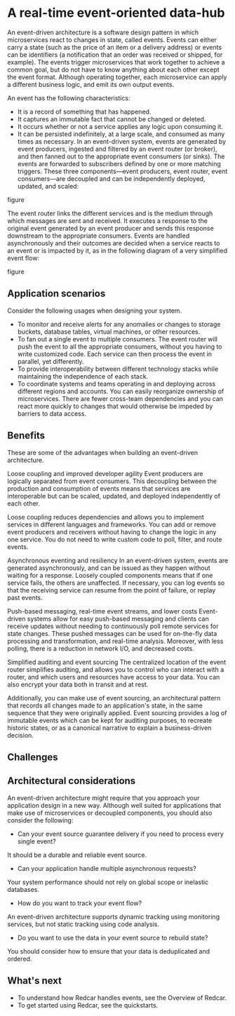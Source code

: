 # A real-time event-oriented data-hub

An event-driven architecture is a software design pattern in which microservices react to changes in state, called events. Events can either carry a state (such as the price of an item or a delivery address) or events can be identifiers (a notification that an order was received or shipped, for example). The events trigger microservices that work together to achieve a common goal, but do not have to know anything about each other except the event format. Although operating together, each microservice can apply a different business logic, and emit its own output events.

An event has the following characteristics:

* It is a record of something that has happened.
* It captures an immutable fact that cannot be changed or deleted.
* It occurs whether or not a service applies any logic upon consuming it.
* It can be persisted indefinitely, at a large scale, and consumed as many times as necessary.
In an event-driven system, events are generated by event producers, ingested and filtered by an event router (or broker), and then fanned out to the appropriate event consumers (or sinks). The events are forwarded to subscribers defined by one or more matching triggers. These three components—event producers, event router, event consumers—are decoupled and can be independently deployed, updated, and scaled:

figure

The event router links the different services and is the medium through which messages are sent and received. It executes a response to the original event generated by an event producer and sends this response downstream to the appropriate consumers. Events are handled asynchronously and their outcomes are decided when a service reacts to an event or is impacted by it, as in the following diagram of a very simplified event flow:

figure

## Application scenarios
Consider the following usages when designing your system.

* To monitor and receive alerts for any anomalies or changes to storage buckets, database tables, virtual machines, or other resources.
* To fan out a single event to multiple consumers. The event router will push the event to all the appropriate consumers, without you having to write customized code. Each service can then process the event in parallel, yet differently.
* To provide interoperability between different technology stacks while maintaining the independence of each stack.
* To coordinate systems and teams operating in and deploying across different regions and accounts. You can easily reorganize ownership of microservices. There are fewer cross-team dependencies and you can react more quickly to changes that would otherwise be impeded by barriers to data access.

## Benefits
These are some of the advantages when building an event-driven architecture.

Loose coupling and improved developer agility
Event producers are logically separated from event consumers. This decoupling between the production and consumption of events means that services are interoperable but can be scaled, updated, and deployed independently of each other.

Loose coupling reduces dependencies and allows you to implement services in different languages and frameworks. You can add or remove event producers and receivers without having to change the logic in any one service. You do not need to write custom code to poll, filter, and route events.

Asynchronous eventing and resiliency
In an event-driven system, events are generated asynchronously, and can be issued as they happen without waiting for a response. Loosely coupled components means that if one service fails, the others are unaffected. If necessary, you can log events so that the receiving service can resume from the point of failure, or replay past events.

Push-based messaging, real-time event streams, and lower costs
Event-driven systems allow for easy push-based messaging and clients can receive updates without needing to continuously poll remote services for state changes. These pushed messages can be used for on-the-fly data processing and transformation, and real-time analysis. Moreover, with less polling, there is a reduction in network I/O, and decreased costs.

Simplified auditing and event sourcing
The centralized location of the event router simplifies auditing, and allows you to control who can interact with a router, and which users and resources have access to your data. You can also encrypt your data both in transit and at rest.

Additionally, you can make use of event sourcing, an architectural pattern that records all changes made to an application's state, in the same sequence that they were originally applied. Event sourcing provides a log of immutable events which can be kept for auditing purposes, to recreate historic states, or as a canonical narrative to explain a business-driven decision.


## Challenges

## Architectural considerations
An event-driven architecture might require that you approach your application design in a new way. Although well suited for applications that make use of microservices or decoupled components, you should also consider the following:

* Can your event source guarantee delivery if you need to process every single event?

It should be a durable and reliable event source.

* Can your application handle multiple asynchronous requests?

Your system performance should not rely on global scope or inelastic databases.

* How do you want to track your event flow?

An event-driven architecture supports dynamic tracking using monitoring services, but not static tracking using code analysis.

* Do you want to use the data in your event source to rebuild state?

You should consider how to ensure that your data is deduplicated and ordered.

## What's next
* To understand how Redcar handles events, see the Overview of Redcar.
* To get started using Redcar, see the quickstarts.

